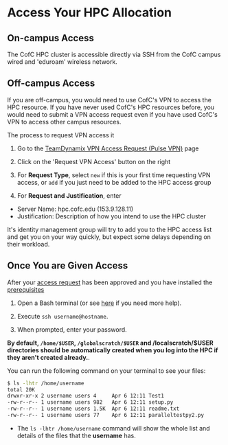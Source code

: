 # Access Your HPC Allocation

## On-campus Access
The CofC HPC cluster is accessible directly via SSH from the CofC campus wired and 'eduroam' wireless network.

## Off-campus Access
If you are off-campus, you would need to use CofC's VPN to access the HPC resource. If you have never used CofC's HPC resources before, you would need to submit a VPN access request even if you have used CofC's VPN to access other campus resources.

The process to request VPN access it
1. Go to the [TeamDynamix VPN Access Request (Pulse VPN)](https://cofc.teamdynamix.com/TDClient/Requests/ServiceDet?ID=13575) page

2. Click on the 'Request VPN Access' button on the right

3. For **Request Type**, select `new` if this is your first time requesting VPN access, or `add` if you just need to be added to the HPC access group

4. For **Request and Justification**, enter
  * Server Name: hpc.cofc.edu (153.9.128.11)
  * Justification: Description of how you intend to use the HPC cluster

It's identity management group will try to add you to the HPC access list and get you on your way quickly, but expect some delays depending on their workload.

## Once You are Given Access
After your [access request](request-access.md) has been approved and you have installed the [prerequisites](prerequisites.md)

1. Open a Bash terminal (or see [here](prerequisites.md) if you need more help).

2. Execute `ssh username@hostname`.

3. When prompted, enter your password.

**By default, `/home/$USER`, `/globalscratch/$USER` and /localscratch/$USER directories should be automatically created when you log into the HPC if they aren't created already.**.

You can run the following command on your terminal to see your files:

```bash
$ ls -lhtr /home/username
total 20K
drwxr-xr-x 2 username users 4     Apr 6 12:11 Test1
-rw-r--r-- 1 username users 982   Apr 6 12:11 setup.py
-rw-r--r-- 1 username users 1.5K  Apr 6 12:11 readme.txt
-rw-r--r-- 1 username users 77    Apr 6 12:11 paralleltestpy2.py
```

- The `ls -lhtr /home/username` command will show the whole list and details of the files that the **username** has.
